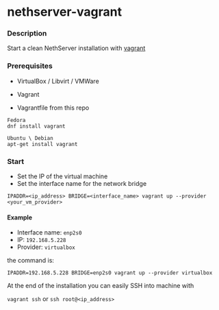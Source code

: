 # nethserver-vagrant

### Description
Start a clean NethServer installation with [vagrant](https://www.vagrantup.com/)

### Prerequisites
 - VirtualBox / Libvirt / VMWare

 - Vagrant

 - Vagrantfile from this repo
```
Fedora
dnf install vagrant

Ubuntu \ Debian
apt-get install vagrant
```
### Start
- Set the IP of the virtual machine
- Set the interface name for the network bridge

`IPADDR=<ip_address> BRIDGE=<interface_name> vagrant up --provider <your_vm_provider>`

#### Example

- Interface name: `enp2s0`
- IP: `192.168.5.228`
- Provider: `virtualbox`

the command is:


`IPADDR=192.168.5.228 BRIDGE=enp2s0 vagrant up --provider virtualbox`

At the end of the installation you can easily SSH into machine with

`vagrant ssh` or `ssh root@<ip_address>`